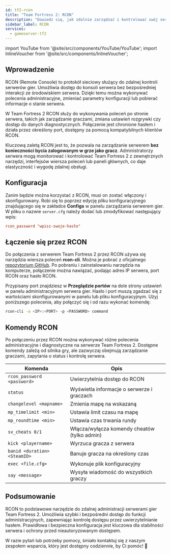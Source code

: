 ```yaml
---
id: tf2-rcon
title: "Team Fortress 2: RCON"
description: "Dowiedz się, jak zdalnie zarządzać i kontrolować swój serwer gier Team Fortress 2 dla elastycznej administracji i monitoringu → Sprawdź teraz"
sidebar_label: RCON
services:
  - gameserver-tf2
---
```


import YouTube from '@site/src/components/YouTube/YouTube';
import InlineVoucher from '@site/src/components/InlineVoucher';

## Wprowadzenie

RCON (Remote Console) to protokół sieciowy służący do zdalnej kontroli serwerów gier. Umożliwia dostęp do konsoli serwera bez bezpośredniej interakcji ze środowiskiem serwera. Dzięki temu można wykonywać polecenia administracyjne, zmieniać parametry konfiguracji lub pobierać informacje o stanie serwera.

W Team Fortress 2 RCON służy do wykonywania poleceń po stronie serwera, takich jak zarządzanie graczami, zmiana ustawień rozgrywki czy dostęp do danych diagnostycznych. Połączenie jest chronione hasłem i działa przez określony port, dostępny za pomocą kompatybilnych klientów RCON.

Kluczową zaletą RCON jest to, że pozwala na zarządzanie serwerem **bez konieczności bycia zalogowanym w grze jako gracz**. Administratorzy serwera mogą monitorować i kontrolować Team Fortress 2 z zewnętrznych narzędzi, interfejsów wiersza poleceń lub paneli głównych, co daje elastyczność i wygodę zdalnej obsługi.

<InlineVoucher />

## Konfiguracja

Zanim będzie można korzystać z RCON, musi on zostać włączony i skonfigurowany. Robi się to poprzez edycję pliku konfiguracyjnego znajdującego się w zakładce **Configs** w panelu zarządzania serwerem gier. W pliku o nazwie `server.cfg` należy dodać lub zmodyfikować następujący wpis:

```cfg
rcon_password "wpisz-swoje-hasło"
```


## Łączenie się przez RCON

Do połączenia z serwerem Team Fortress 2 przez RCON używa się narzędzia wiersza poleceń **rcon-cli**. Można je pobrać z oficjalnego [repozytorium GitHub](https://github.com/gorcon/rcon-cli). Po pobraniu i zainstalowaniu narzędzia na komputerze, połączenie można nawiązać, podając adres IP serwera, port RCON oraz hasło RCON.

Przypisany port znajdziesz w **Przeglądzie portów** na dole strony ustawień w panelu administracyjnym serwera gier. Hasło i port muszą zgadzać się z wartościami skonfigurowanymi w panelu lub pliku konfiguracyjnym. Użyj poniższego polecenia, aby połączyć się i od razu wykonać komendę:

```bash
rcon-cli -a <IP>:<PORT> -p <PASSWORD> command
```


## Komendy RCON

Po połączeniu przez RCON można wykonywać różne polecenia administracyjne i diagnostyczne na serwerze Team Fortress 2. Dostępne komendy zależą od silnika gry, ale zazwyczaj obejmują zarządzanie graczami, zapytania o status i kontrolę serwera.

| Komenda                      | Opis                                         |
| ---------------------------- | -------------------------------------------- |
| `rcon_password <password>`   | Uwierzytelnia dostęp do RCON                  |
| `status`                     | Wyświetla informacje o serwerze i graczach   |
| `changelevel <mapname>`      | Zmienia mapę na wskazaną                      |
| `mp_timelimit <min>`         | Ustawia limit czasu na mapę                    |
| `mp_roundtime <min>`         | Ustawia czas trwania rundy                     |
| `sv_cheats 0/1`              | Włącza/wyłącza komendy cheatów (tylko admin) |
| `kick <playername>`          | Wyrzuca gracza z serwera                       |
| `banid <duration> <SteamID>` | Banuje gracza na określony czas                |
| `exec <file.cfg>`            | Wykonuje plik konfiguracyjny                   |
| `say <message>`              | Wysyła wiadomość do wszystkich graczy          |

## Podsumowanie

RCON to podstawowe narzędzie do zdalnej administracji serwerami gier Team Fortress 2. Umożliwia szybki i bezpośredni dostęp do funkcji administracyjnych, zapewniając kontrolę dostępu przez uwierzytelnianie hasłem. Prawidłowa i bezpieczna konfiguracja jest kluczowa dla stabilności serwera i ochrony przed nieautoryzowanym dostępem.

W razie pytań lub potrzeby pomocy, śmiało kontaktuj się z naszym zespołem wsparcia, który jest dostępny codziennie, by Ci pomóc! 🙂

<InlineVoucher />